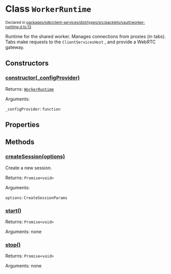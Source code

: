 # Class `WorkerRuntime`
<sub>Declared in [packages/sdk/client-services/dist/types/src/packlets/vault/worker-runtime.d.ts:13]()</sub>


Runtime for the shared worker.
Manages connections from proxies (in tabs).
Tabs make requests to the  `ClientServicesHost` , and provide a WebRTC gateway.

## Constructors
### [constructor(_configProvider)]()


Returns: <code>[WorkerRuntime](/api/@dxos/client/classes/WorkerRuntime)</code>

Arguments: 

`_configProvider`: <code>function</code>

## Properties

## Methods
### [createSession(options)]()


Create a new session.

Returns: <code>Promise&lt;void&gt;</code>

Arguments: 

`options`: <code>CreateSessionParams</code>
### [start()]()


Returns: <code>Promise&lt;void&gt;</code>

Arguments: none
### [stop()]()


Returns: <code>Promise&lt;void&gt;</code>

Arguments: none